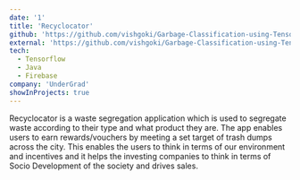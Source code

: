```yaml
---
date: '1'
title: 'Recyclocator'
github: 'https://github.com/vishgoki/Garbage-Classification-using-Tensorflow'
external: 'https://github.com/vishgoki/Garbage-Classification-using-Tensorflow'
tech:
  - Tensorflow
  - Java
  - Firebase
company: 'UnderGrad'
showInProjects: true
---
```


Recyclocator is a waste segregation application which is used to segregate waste according to their type and what product they are. The app enables users to earn rewards/vouchers by meeting a set target of trash dumps across the city. This enables the users to think in terms of our environment and incentives and it helps the investing companies to think in terms of Socio Development of the society and drives sales.
